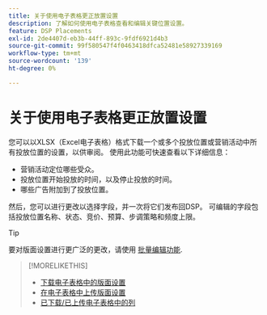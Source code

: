 ```yaml
---
title: 关于使用电子表格更正放置设置
description: 了解如何使用电子表格查看和编辑关键位置设置。
feature: DSP Placements
exl-id: 2de4407d-eb3b-44ff-893c-9fdf6921d4b3
source-git-commit: 99f580547f4f0463418dfca52481e58927339169
workflow-type: tm+mt
source-wordcount: '139'
ht-degree: 0%

---
```


# 关于使用电子表格更正放置设置

您可以以XLSX（Excel电子表格）格式下载一个或多个投放位置或营销活动中所有投放位置的设置，以供审阅。 使用此功能可快速查看以下详细信息：

* 营销活动定位哪些受众。
* 投放位置开始投放的时间，以及停止投放的时间。
* 哪些广告附加到了投放位置。

然后，您可以进行更改以选择字段，并一次将它们发布回DSP。 可编辑的字段包括投放位置名称、状态、竞价、预算、步调策略和频度上限。

>[!TIP]
>
>要对版面设置进行更广泛的更改，请使用 [批量编辑功能](/help/dsp/campaign-management/placements/placement-edit.md).

>[!MORELIKETHIS]
>
>* [下载电子表格中的版面设置](qa-sheet-download.md)
>* [在电子表格中上传版面设置](qa-sheet-upload.md)
>* [已下载/已上传电子表格中的列](qa-sheet-columns.md)
